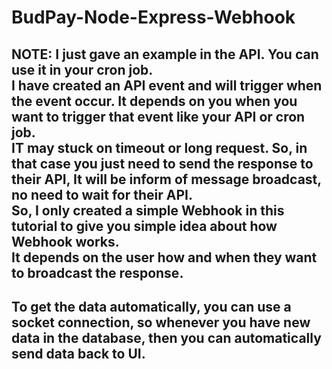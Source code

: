 # BudPay-Node-Express-Webhook
## NOTE: I just gave an example in the API. You can use it in your cron job. <br> I have created an API event and will trigger when the event occur. It depends on you when you want to trigger that event like your API or cron job. <br> IT may stuck on timeout or long request. So, in that case you just need to send the response to their API, It will be inform of message broadcast, no need to wait for their API. <br> So, I only created a simple Webhook in this tutorial to give you simple idea about how Webhook works. <br> It depends on the user how and when they want to broadcast the response.

## To get the data automatically, you can use a socket connection, so whenever you have new data in the database, then you can automatically send data back to UI.